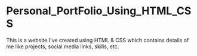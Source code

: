 # Personal_PortFolio_Using_HTML_CSS

This is a website I've created using HTML & CSS which contains details of me like projects, social media links, skills, etc. 

